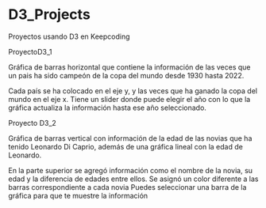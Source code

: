 # D3_Projects
Proyectos usando D3 en Keepcoding

ProyectoD3_1

Gráfica de barras horizontal que contiene la información de las veces que un pais ha sido campeón de la copa del mundo desde 1930 hasta 2022.

Cada país se ha colocado en el eje y, y las veces que ha ganado la copa del mundo en el eje x.
Tiene un slider donde puede elegir el año con lo que la gráfica actualiza la información hasta ese año seleccionado.



Proyecto D3_2

Gráfica de barras vertical con información de la edad de las novias que ha tenido Leonardo Di Caprio, además de una gráfica lineal con la edad de Leonardo.

En la parte superior se agregó información como el nombre de la novia, su edad y la diferencia de edades entre ellos.
Se asignó un color diferente a las barras correspondiente a cada novia
Puedes seleccionar una barra de la gráfica para que te muestre la información
